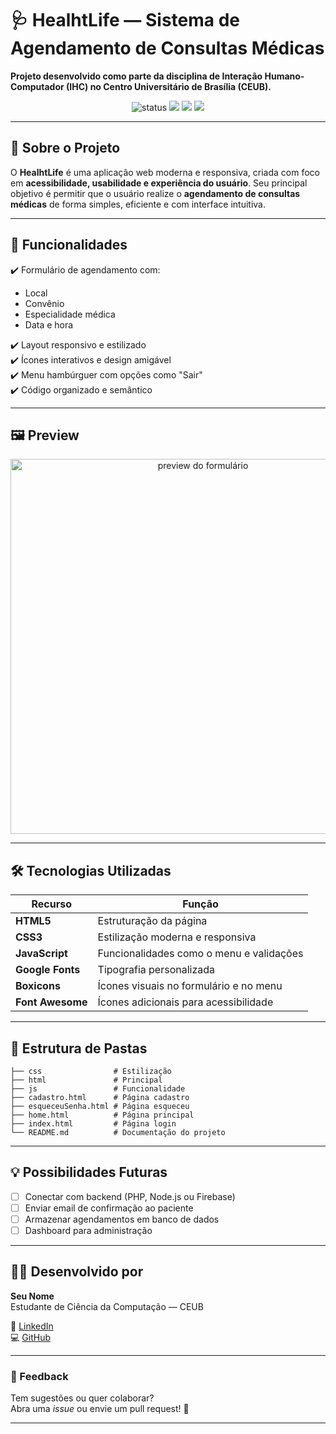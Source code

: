 
# 🩺 HealhtLife — Sistema de Agendamento de Consultas Médicas

**Projeto desenvolvido como parte da disciplina de Interação Humano-Computador (IHC) no Centro Universitário de Brasília (CEUB).**

<div align="center">
  <img src="https://img.shields.io/badge/Status-Em%20Desenvolvimento-blue?style=for-the-badge" alt="status" />
  <img src="https://img.shields.io/badge/HTML5-E34F26?style=for-the-badge&logo=html5&logoColor=white" />
  <img src="https://img.shields.io/badge/CSS3-1572B6?style=for-the-badge&logo=css3&logoColor=white" />
  <img src="https://img.shields.io/badge/JavaScript-F7DF1E?style=for-the-badge&logo=javascript&logoColor=black" />
</div>

---

## 🧠 Sobre o Projeto

O **HealhtLife** é uma aplicação web moderna e responsiva, criada com foco em **acessibilidade, usabilidade e experiência do usuário**. Seu principal objetivo é permitir que o usuário realize o **agendamento de consultas médicas** de forma simples, eficiente e com interface intuitiva.

---

## 🎯 Funcionalidades

✔️ Formulário de agendamento com:
- Local
- Convênio
- Especialidade médica
- Data e hora

✔️ Layout responsivo e estilizado  
✔️ Ícones interativos e design amigável  
✔️ Menu hambúrguer com opções como "Sair"  
✔️ Código organizado e semântico

---

## 🖼️ Preview

<div align="center">
  <img src="https://i.imgur.com/XFg3fHu.png" width="600" alt="preview do formulário" />
</div>

---

## 🛠️ Tecnologias Utilizadas

| Recurso         | Função                                       |
|-----------------|----------------------------------------------|
| **HTML5**       | Estruturação da página                       |
| **CSS3**        | Estilização moderna e responsiva             |
| **JavaScript**  | Funcionalidades como o menu e validações     |
| **Google Fonts**| Tipografia personalizada                     |
| **Boxicons**    | Ícones visuais no formulário e no menu       |
| **Font Awesome**| Ícones adicionais para acessibilidade        |

---

## 📁 Estrutura de Pastas

```plaintext
├── css                # Estilização
├── html               # Principal
├── js                 # Funcionalidade
├── cadastro.html      # Página cadastro
├── esqueceuSenha.html # Página esqueceu
├── home.html          # Página principal
├── index.html         # Página login
└── README.md          # Documentação do projeto
```

---

## 💡 Possibilidades Futuras

- [ ] Conectar com backend (PHP, Node.js ou Firebase)  
- [ ] Enviar email de confirmação ao paciente  
- [ ] Armazenar agendamentos em banco de dados  
- [ ] Dashboard para administração  

---

## 🧑‍💻 Desenvolvido por

<div align="left">

**Seu Nome**  
Estudante de Ciência da Computação — CEUB

🔗 [LinkedIn](https://www.linkedin.com/in/daniel-coelho-818381293/)  
💻 [GitHub](https://github.com/danccoelho)

</div>

---

### 💬 Feedback

Tem sugestões ou quer colaborar?  
Abra uma _issue_ ou envie um pull request! 💙

---


